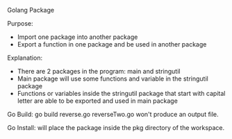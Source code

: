 Golang Package

Purpose:
- Import one package into another package
- Export a function in one package and be used in another package

Explanation:
- There are 2 packages in the program: main and stringutil
- Main package will use some functions and variable in the stringutil package
- Functions or variables inside the stringutil package that start with capital letter are able to be exported and used in main package

Go Build:
    go build reverse.go reverseTwo.go
 	won't produce an output file.

Go Install:
    will place the package inside the pkg directory of the workspace.